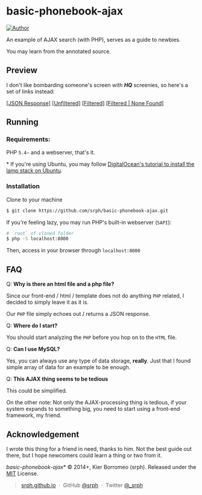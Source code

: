 # basic-phonebook-ajax

[![Author](https://img.shields.io/badge/author-srph-blue.svg?style=flat)](https://github.com/srph)

An example of AJAX search (with PHP), serves as a guide to newbies.

You may learn from the annotated source.

## Preview

I don't like bombarding someone's screen with ***HQ*** screenies, so here's a set of links instead:

[[JSON Response]](http://i.imgur.com/h9vG6Fx.png)
[[Unfiltered]](http://i.imgur.com/lma1EdI.png)
[[Filtered]](http://i.imgur.com/kA9e9Ps.png)
[[Filtered | None Found]](http://i.imgur.com/nEnrepP.png)

## Running

### Requirements:

PHP ```5.4~``` and a webserver, that's it.

\* If you're using Ubuntu, you may follow [DigitalOcean's tutorial to install the lamp stack on Ubuntu](https://www.digitalocean.com/community/tutorials/how-to-install-linux-apache-mysql-php-lamp-stack-on-ubuntu).

### Installation

Clone to your machine

```bash
$ git clone https://github.com/srph/basic-phonebook-ajax.git
```

If you're feeling lazy, you may run PHP's built-in webserver (```SAPI```):

```bash
# `root` of cloned folder
$ php -S localhost:8000
```

Then, access in your browser through ```localhost:8000```

## FAQ

Q: **Why is there an html file and a php file?**

Since our front-end / html / template does not do anything ```PHP``` related, I decided to simply leave it as it is.

Our ```PHP``` file simply echoes out / returns a JSON response.

Q: **Where do I start?**

You should start analyzing the ```PHP``` before you hop on to the ```HTML``` file.

Q: **Can I use MySQL?**

Yes, you can always use any type of data storage, **really**. Just that I found simple array of data for an example to be enough.

Q: **This AJAX thing seems to be tedious**

This could be simplified.

On the other note: Not only the AJAX-processing thing is tedious, if your system expands to something big, you need to start using a front-end framework, my friend.

## Acknowledgement

I wrote this thing for a friend in need, thanks to him. Not the best guide out there, but I hope newcomers could learn a thing or two from it.

*basic-phonebook-ajax** © 2014+, Kier Borromeo (srph). Released under the [MIT] License.<br>

> [srph.github.io](http://srph.github.io) &nbsp;&middot;&nbsp;
> GitHub [@srph](https://github.com/srph) &nbsp;&middot;&nbsp;
> Twitter [@_srph](https://twitter.com/_srph)

[MIT]: http://mit-license.org/
